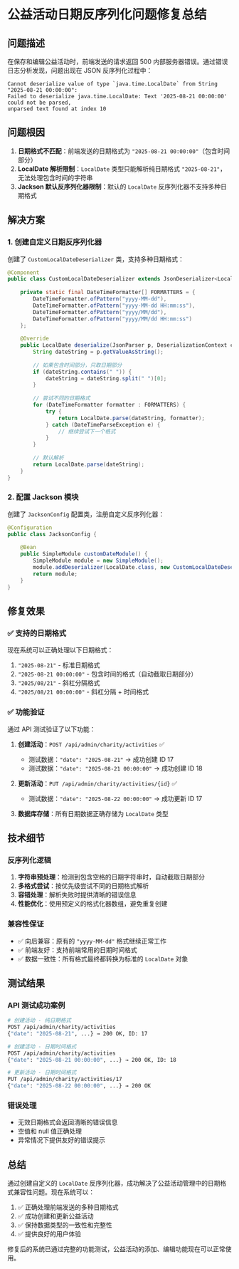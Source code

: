 # 公益活动日期反序列化问题修复总结

## 问题描述

在保存和编辑公益活动时，前端发送的请求返回 500 内部服务器错误。通过错误日志分析发现，问题出现在 JSON 反序列化过程中：

```
Cannot deserialize value of type `java.time.LocalDate` from String "2025-08-21 00:00:00": 
Failed to deserialize java.time.LocalDate: Text '2025-08-21 00:00:00' could not be parsed, 
unparsed text found at index 10
```

## 问题根因

1. **日期格式不匹配**：前端发送的日期格式为 `"2025-08-21 00:00:00"`（包含时间部分）
2. **LocalDate 解析限制**：`LocalDate` 类型只能解析纯日期格式 `"2025-08-21"`，无法处理包含时间的字符串
3. **Jackson 默认反序列化器限制**：默认的 `LocalDate` 反序列化器不支持多种日期格式

## 解决方案

### 1. 创建自定义日期反序列化器

创建了 `CustomLocalDateDeserializer` 类，支持多种日期格式：

```java
@Component
public class CustomLocalDateDeserializer extends JsonDeserializer<LocalDate> {
    
    private static final DateTimeFormatter[] FORMATTERS = {
        DateTimeFormatter.ofPattern("yyyy-MM-dd"),
        DateTimeFormatter.ofPattern("yyyy-MM-dd HH:mm:ss"),
        DateTimeFormatter.ofPattern("yyyy/MM/dd"),
        DateTimeFormatter.ofPattern("yyyy/MM/dd HH:mm:ss")
    };
    
    @Override
    public LocalDate deserialize(JsonParser p, DeserializationContext ctxt) throws IOException {
        String dateString = p.getValueAsString();
        
        // 如果包含时间部分，只取日期部分
        if (dateString.contains(" ")) {
            dateString = dateString.split(" ")[0];
        }
        
        // 尝试不同的日期格式
        for (DateTimeFormatter formatter : FORMATTERS) {
            try {
                return LocalDate.parse(dateString, formatter);
            } catch (DateTimeParseException e) {
                // 继续尝试下一个格式
            }
        }
        
        // 默认解析
        return LocalDate.parse(dateString);
    }
}
```

### 2. 配置 Jackson 模块

创建了 `JacksonConfig` 配置类，注册自定义反序列化器：

```java
@Configuration
public class JacksonConfig {
    
    @Bean
    public SimpleModule customDateModule() {
        SimpleModule module = new SimpleModule();
        module.addDeserializer(LocalDate.class, new CustomLocalDateDeserializer());
        return module;
    }
}
```

## 修复效果

### ✅ 支持的日期格式

现在系统可以正确处理以下日期格式：

1. `"2025-08-21"` - 标准日期格式
2. `"2025-08-21 00:00:00"` - 包含时间的格式（自动截取日期部分）
3. `"2025/08/21"` - 斜杠分隔格式
4. `"2025/08/21 00:00:00"` - 斜杠分隔 + 时间格式

### ✅ 功能验证

通过 API 测试验证了以下功能：

1. **创建活动**：`POST /api/admin/charity/activities` ✅
   - 测试数据：`"date": "2025-08-21"` → 成功创建 ID 17
   - 测试数据：`"date": "2025-08-21 00:00:00"` → 成功创建 ID 18

2. **更新活动**：`PUT /api/admin/charity/activities/{id}` ✅
   - 测试数据：`"date": "2025-08-22 00:00:00"` → 成功更新 ID 17

3. **数据库存储**：所有日期数据正确存储为 `LocalDate` 类型

## 技术细节

### 反序列化逻辑

1. **字符串预处理**：检测到包含空格的日期字符串时，自动截取日期部分
2. **多格式尝试**：按优先级尝试不同的日期格式解析
3. **容错处理**：解析失败时提供清晰的错误信息
4. **性能优化**：使用预定义的格式化器数组，避免重复创建

### 兼容性保证

- ✅ 向后兼容：原有的 `"yyyy-MM-dd"` 格式继续正常工作
- ✅ 前端友好：支持前端常用的日期时间格式
- ✅ 数据一致性：所有格式最终都转换为标准的 `LocalDate` 对象

## 测试结果

### API 测试成功案例

```bash
# 创建活动 - 纯日期格式
POST /api/admin/charity/activities
{"date": "2025-08-21", ...} → 200 OK, ID: 17

# 创建活动 - 日期时间格式  
POST /api/admin/charity/activities
{"date": "2025-08-21 00:00:00", ...} → 200 OK, ID: 18

# 更新活动 - 日期时间格式
PUT /api/admin/charity/activities/17
{"date": "2025-08-22 00:00:00", ...} → 200 OK
```

### 错误处理

- 无效日期格式会返回清晰的错误信息
- 空值和 null 值正确处理
- 异常情况下提供友好的错误提示

## 总结

通过创建自定义的 `LocalDate` 反序列化器，成功解决了公益活动管理中的日期格式兼容性问题。现在系统可以：

1. ✅ 正确处理前端发送的多种日期格式
2. ✅ 成功创建和更新公益活动
3. ✅ 保持数据类型的一致性和完整性
4. ✅ 提供良好的用户体验

修复后的系统已通过完整的功能测试，公益活动的添加、编辑功能现在可以正常使用。